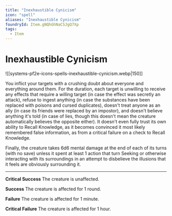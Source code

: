 ```yaml
---
title: "Inexhaustible Cynicism"
icon: "spell"
aliases: "Inexhaustible Cynicism"
foundryId: Item.gNQhGhNaCSJgQ7Xp
tags:
  - Item
---
```


# Inexhaustible Cynicism
![[systems-pf2e-icons-spells-inexhaustible-cynicism.webp|150]]

You inflict your targets with a crushing doubt about everyone and everything around them. For the duration, each target is unwilling to receive any effects that require a willing target (in case the effect was secretly an attack), refuse to ingest anything (in case the substances have been replaced with poisons and cursed duplicates), doesn't treat anyone as an ally (in case its friends were replaced by an impostor), and doesn't believe anything it's told (in case of lies, though this doesn't mean the creature automatically believes the opposite either). It doesn't even fully trust its own ability to Recall Knowledge, as it becomes convinced it most likely remembered false information, as from a critical failure on a check to Recall Knowledge.

Finally, the creature takes 6d6 mental damage at the end of each of its turns (with no save) unless it spent at least 1 action that turn Seeking or otherwise interacting with its surroundings in an attempt to disbelieve the illusions that it feels are obviously surrounding it.

* * *

**Critical Success** The creature is unaffected.

**Success** The creature is affected for 1 round.

**Failure** The creature is affected for 1 minute.

**Critical Failure** The creature is affected for 1 hour.
